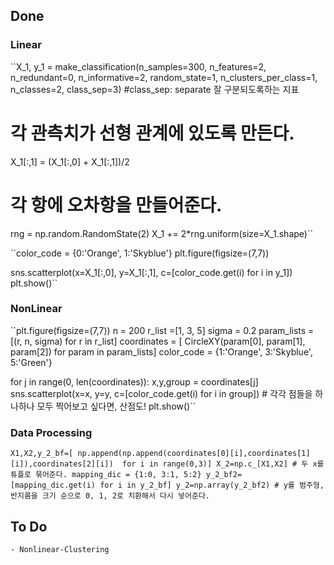 ## Done

### Linear

``X_1, y_1 = make_classification(n_samples=300, n_features=2, n_redundant=0, n_informative=2, random_state=1, n_clusters_per_class=1, n_classes=2, class_sep=3) #class_sep: separate 잘 구분되도록하는 지표
# 각 관측치가 선형 관계에 있도록 만든다.
X_1[:,1] = (X_1[:,0] + X_1[:,1])/2
# 각 항에 오차항을 만들어준다.
rng = np.random.RandomState(2)
X_1 += 2*rng.uniform(size=X_1.shape)``

``color_code = {0:'Orange', 1:'Skyblue'}
plt.figure(figsize=(7,7))

sns.scatterplot(x=X_1[:,0], y=X_1[:,1], c=[color_code.get(i) for i in y_1])
plt.show()``

### NonLinear

``plt.figure(figsize=(7,7))
n = 200
r_list =[1, 3, 5]
sigma = 0.2
param_lists = [(r, n, sigma) for r in r_list] 
coordinates = [ CircleXY(param[0], param[1], param[2])  for param in param_lists]
color_code = {1:'Orange', 3:'Skyblue', 5:'Green'}

for j in range(0, len(coordinates)):
    x,y,group = coordinates[j]
    sns.scatterplot(x=x, y=y, c=[color_code.get(i) for i in group]) # 각각 점들을 하나하나 모두 찍어보고 싶다면, 산점도!
plt.show()``

### Data Processing

``X1,X2,y_2_bf=[ np.append(np.append(coordinates[0][i],coordinates[1][i]),coordinates[2][i])  for i in range(0,3)]
X_2=np.c_[X1,X2] # 두 x를 튜플로 묶어준다.
mapping_dic = {1:0, 3:1, 5:2}
y_2_bf2=[mapping_dic.get(i) for i in y_2_bf]
y_2=np.array(y_2_bf2) # y를 범주형, 반지름을 크기 순으로 0, 1, 2로 치환해서 다시 넣어준다.``

## To Do

	- Nonlinear-Clustering

